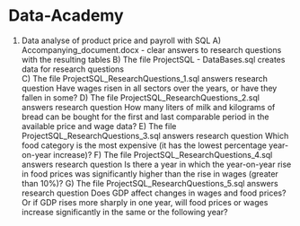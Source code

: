 # Data-Academy
1) Data analyse of product price and payroll with SQL
A) Accompanying_document.docx - clear answers to research questions with the resulting tables
B) The file ProjectSQL - DataBases.sql creates data for research questions  
C) The file ProjectSQL_ResearchQuestions_1.sql answers research question
    Have wages risen in all sectors over the years, or have they fallen in some?
D) The file ProjectSQL_ResearchQuestions_2.sql answers research question
    How many liters of milk and kilograms of bread can be bought for the first and last comparable period in the available price and wage data?
E) The file ProjectSQL_ResearchQuestions_3.sql answers research question
    Which food category is the most expensive (it has the lowest percentage year-on-year increase)?
F) The file ProjectSQL_ResearchQuestions_4.sql answers research question
    Is there a year in which the year-on-year rise in food prices was significantly higher than the rise in wages (greater than 10%)?
G) The file ProjectSQL_ResearchQuestions_5.sql answers research question
    Does GDP affect changes in wages and food prices? Or if GDP rises more sharply in one year, 
   will food prices or wages increase significantly in the same or the following year?

